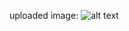 uploaded image: ![alt text]([https://imgs.search.brave.com/XKUD749tjOvSP2maFZkPmTckY7mAfnglBg7J6YgWEgg/rs:fit:860:0:0:0/g:ce/aHR0cHM6Ly93d3cu/aXN0b2NrcGhvdG8u/Y29tL3Jlc291cmNl/cy9pbWFnZXMvSG9t/ZVBhZ2UvRm91clBh/Y2svQzItUGhvdG9z/LWlTdG9jay0xMzU2/MTk3Njk1LmpwZw]
)
